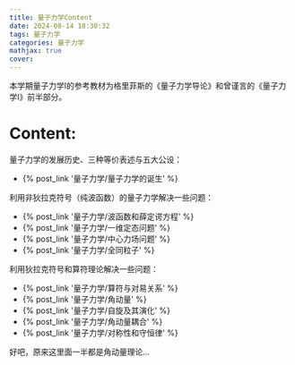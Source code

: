 ```yaml
---
title: 量子力学Content
date: 2024-08-14 18:30:32
tags: 量子力学
categories: 量子力学
mathjax: true
cover: 
---
```


本学期量子力学Ⅰ的参考教材为格里菲斯的《量子力学导论》和曾谨言的《量子力学Ⅰ》前半部分。

# Content:

量子力学的发展历史、三种等价表述与五大公设：
- {% post_link '量子力学/量子力学的诞生' %}

利用非狄拉克符号（纯波函数）的量子力学解决一些问题：
- {% post_link '量子力学/波函数和薛定谔方程' %}
- {% post_link '量子力学/一维定态问题' %}
- {% post_link '量子力学/中心力场问题' %}
- {% post_link '量子力学/全同粒子' %}


利用狄拉克符号和算符理论解决一些问题：
- {% post_link '量子力学/算符与对易关系' %}
- {% post_link '量子力学/角动量' %}
- {% post_link '量子力学/自旋及其演化' %}
- {% post_link '量子力学/角动量耦合' %}
- {% post_link '量子力学/对称性和守恒律' %}

好吧，原来这里面一半都是角动量理论...